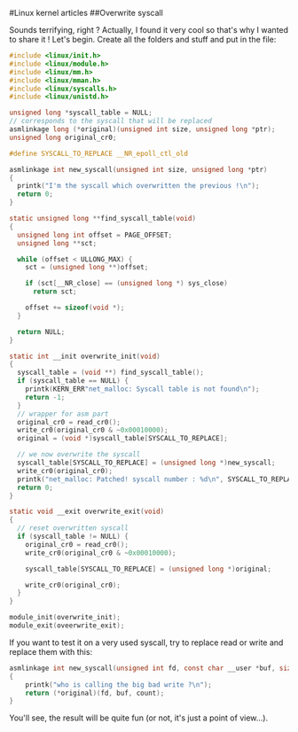 #Linux kernel articles
##Overwrite syscall

Sounds terrifying, right ? Actually, I found it very cool so that's why I wanted to share it ! Let's begin. Create all the folders and stuff and put in the file:

```C
#include <linux/init.h>
#include <linux/module.h>
#include <linux/mm.h>
#include <linux/mman.h>
#include <linux/syscalls.h>
#include <linux/unistd.h>

unsigned long *syscall_table = NULL;
// corresponds to the syscall that will be replaced
asmlinkage long (*original)(unsigned int size, unsigned long *ptr);
unsigned long original_cr0;

#define SYSCALL_TO_REPLACE __NR_epoll_ctl_old

asmlinkage int new_syscall(unsigned int size, unsigned long *ptr)
{
  printk("I'm the syscall which overwritten the previous !\n");
  return 0;
}

static unsigned long **find_syscall_table(void)
{
  unsigned long int offset = PAGE_OFFSET;
  unsigned long **sct;

  while (offset < ULLONG_MAX) {
    sct = (unsigned long **)offset;

    if (sct[__NR_close] == (unsigned long *) sys_close)
      return sct;

    offset += sizeof(void *);
  }

  return NULL;
}

static int __init overwrite_init(void)
{
  syscall_table = (void **) find_syscall_table();
  if (syscall_table == NULL) {
    printk(KERN_ERR"net_malloc: Syscall table is not found\n");
    return -1;
  }
  // wrapper for asm part
  original_cr0 = read_cr0();
  write_cr0(original_cr0 & ~0x00010000);
  original = (void *)syscall_table[SYSCALL_TO_REPLACE];

  // we now overwrite the syscall
  syscall_table[SYSCALL_TO_REPLACE] = (unsigned long *)new_syscall;
  write_cr0(original_cr0);
  printk("net_malloc: Patched! syscall number : %d\n", SYSCALL_TO_REPLACE);
  return 0;
}

static void __exit overwrite_exit(void)
{
  // reset overwritten syscall
  if (syscall_table != NULL) {
    original_cr0 = read_cr0();
    write_cr0(original_cr0 & ~0x00010000);

    syscall_table[SYSCALL_TO_REPLACE] = (unsigned long *)original;

    write_cr0(original_cr0);
  }
}

module_init(overwrite_init);
module_exit(oveerwrite_exit);
```

If you want to test it on a very used syscall, try to replace read or write and replace them with this:

```C
asmlinkage int new_syscall(unsigned int fd, const char __user *buf, size_t count)
{
    printk("who is calling the big bad write ?\n"); 
    return (*original)(fd, buf, count);
}
```

You'll see, the result will be quite fun (or not, it's just a point of view...).